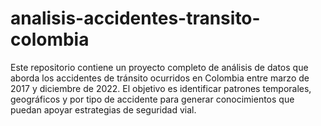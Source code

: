 # analisis-accidentes-transito-colombia
Este repositorio contiene un proyecto completo de análisis de datos que aborda los accidentes de tránsito ocurridos en Colombia entre marzo de 2017 y diciembre de 2022. El objetivo es identificar patrones temporales, geográficos y por tipo de accidente para generar conocimientos que puedan apoyar estrategias de seguridad vial.

